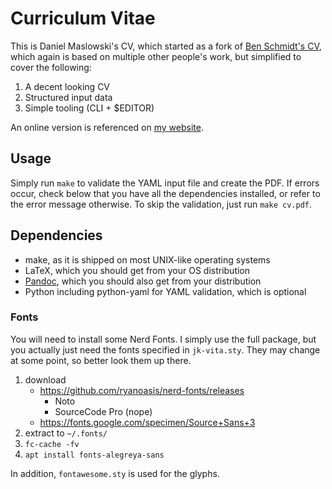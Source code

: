 # Curriculum Vitae

This is Daniel Maslowski's CV, which started as a fork of
[Ben Schmidt's CV](https://github.com/bmschmidt/CV-pandoc-healy), which again
is based on multiple other people's work, but simplified to cover the following:

1. A decent looking CV
2. Structured input data
3. Simple tooling (CLI + $EDITOR)

An online version is referenced on [my website](https://dan.orangecms.org/).

## Usage

Simply run `make` to validate the YAML input file and create the PDF. If errors
occur, check below that you have all the dependencies installed, or refer to the
error message otherwise. To skip the validation, just run `make cv.pdf`.

## Dependencies

- make, as it is shipped on most UNIX-like operating systems
- LaTeX, which you should get from your OS distribution
- [Pandoc](https://pandoc.org), which you should also get from your distribution
- Python including python-yaml for YAML validation, which is optional

### Fonts

You will need to install some Nerd Fonts. I simply use the full package, but you
actually just need the fonts specified in `jk-vita.sty`. They may change at
some point, so better look them up there.

1. download
    - <https://github.com/ryanoasis/nerd-fonts/releases>
        - Noto
        - SourceCode Pro (nope)
    - <https://fonts.google.com/specimen/Source+Sans+3>
2. extract to `~/.fonts/`
3. `fc-cache -fv`
4. `apt install fonts-alegreya-sans`

In addition, `fontawesome.sty` is used  for the glyphs.
